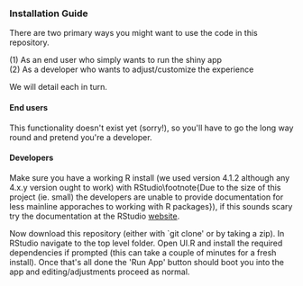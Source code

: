 ### Installation Guide

There are two primary ways you might want to use the code in this repository.

(1) As an end user who simply wants to run the shiny app  
(2) As a developer who wants to adjust/customize the experience

We will detail each in turn.

#### End users

This functionality doesn't exist yet (sorry!), so you'll have to go the long way round and pretend you're a developer.

#### Developers

Make sure you have a working R install (we used version 4.1.2 although any 4.x.y version ought to work) with RStudio\footnote{Due to the size of this project (ie. small) the developers are unable to provide documentation for less mainline apporaches to working with R packages}), if this sounds scary try the documentation at the RStudio [website](https://posit.co/download/rstudio-desktop/).

Now download this repository (either with `git clone' or by taking a zip). In RStudio navigate to the top level folder. Open UI.R and install the required dependencies if prompted (this can take a couple of minutes for a fresh install). Once that's all done the 'Run App' button should boot you into the app and editing/adjustments proceed as normal.
